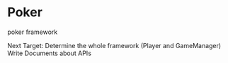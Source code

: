 # Poker
poker framework

Next Target:
Determine the whole framework (Player and GameManager)
Write Documents about APIs
